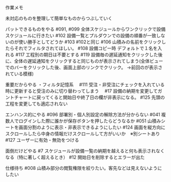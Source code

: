 作業メモ

未対応のものを整理して簡単なものからつぶしていく

パットできるものをやる
#091, #099 全体スケジュールからワンクリックで設備スケジュールに行きたい
#102 設備一覧とプルダウンでの設備の順番が一致しないのが使い勝手としてどうか
#103 #102と同じ
#106 山積みの名前をクリックしたらそれでフィルタされてほしい。
#108 設備コピー時 デフォルトで１名を入れる
#117 工程別の期日は不要とする
#119 設備毎の遅延通知をクリックした後に、全体の遅延通知をクリックすると同じものが表示されてしまう(全体ビューでのバーをクリックした後、画面上部のリンクでクリック。
→前回のが表示されている模様)

重要だからやる
・フィルタ記憶系
　#111 受注・非受注にチェックを入れている時に更新すると受注のみに切り替わってしまう
　#17 設備の納期を変更してガントチャートに戻ってくると開始日や終了日の欄が非表示になる。
#125 先頭の工程を変更しても適応されない

エンハンス的にやる
#096 部署別・個人別設定の解除方法が分からない
#041 複数人でログインした際に誰かが保存ボタンを押したらどうなるか
#051 山積みシートを画面分割のように表示・非表示できるようにしたい
#124 画面を縦方向にスクロールしたら中身の情報だけスクロールして方がいいか　※別シートあり
#127 ユーザーに有効・無効をつける

面倒だけどやる
#7 スケジュールが設備一覧の納期を越えると何も表示されなくなる（特に著しく超えるとき）
#12 開始日を削除するとエラーが出た

仕様待ち
#008 山積み部分の閲覧権限を絞りたい。客先などは見えないようにしたい
